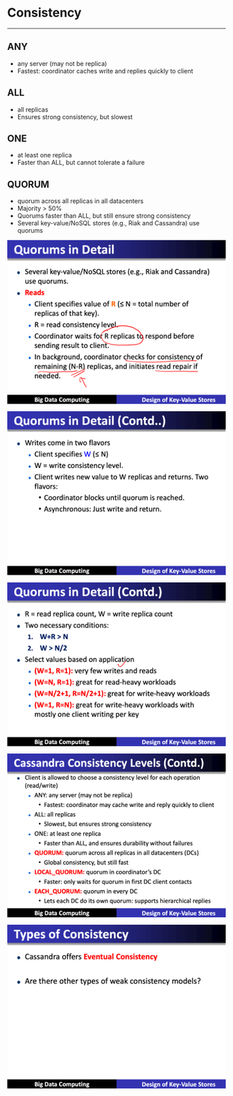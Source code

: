 # Consistency

---

## ANY

- any server (may not be replica)
- Fastest: coordinator caches write and replies quickly to client

## ALL

- all replicas
- Ensures strong consistency, but slowest

## ONE

- at least one replica
- Faster than ALL, but cannot tolerate a failure

## QUORUM

- quorum across all replicas in all datacenters
- Majority > 50%
- Quorums faster than ALL, but still ensure strong consistency
- Several key-value/NoSQL stores (e.g., Riak and Cassandra) use quorums

![image](media/Cassandra_Consistency-image1.png)

![image](media/Cassandra_Consistency-image2.png)

![image](media/Cassandra_Consistency-image3.png)

![image](media/Cassandra_Consistency-image4.png)

![image](media/Cassandra_Consistency-image5.png)
